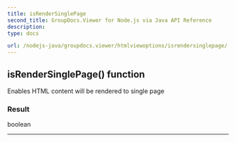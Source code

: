```yaml
---
title: isRenderSinglePage
second_title: GroupDocs.Viewer for Node.js via Java API Reference
description: 
type: docs

url: /nodejs-java/groupdocs.viewer/htmlviewoptions/isrendersinglepage/
---
```


## isRenderSinglePage()  function
Enables HTML content will be rendered to single page

### Result
boolean


---


